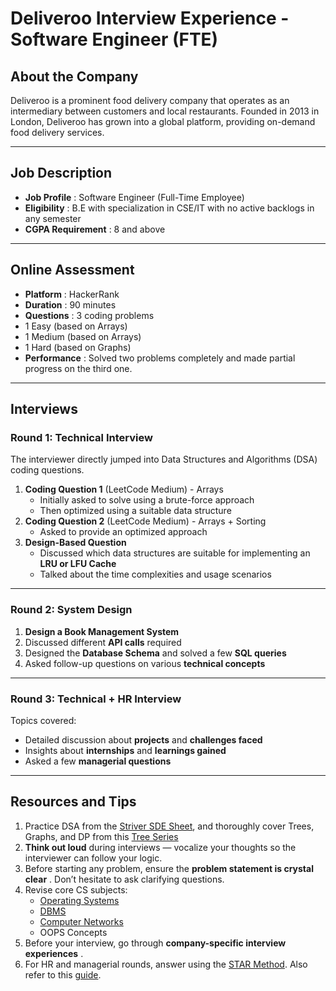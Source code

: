# Deliveroo Interview Experience - Software Engineer (FTE)

## About the Company

Deliveroo is a prominent food delivery company that operates as an intermediary between customers and local restaurants. Founded in 2013 in London, Deliveroo has grown into a global platform, providing on-demand food delivery services.

---

## Job Description

* **Job Profile** : Software Engineer (Full-Time Employee)
* **Eligibility** : B.E with specialization in CSE/IT with no active backlogs in any semester
* **CGPA Requirement** : 8 and above

---

## Online Assessment

* **Platform** : HackerRank
* **Duration** : 90 minutes
* **Questions** : 3 coding problems
* 1 Easy (based on Arrays)
* 1 Medium (based on Arrays)
* 1 Hard (based on Graphs)
* **Performance** : Solved two problems completely and made partial progress on the third one.

---

## Interviews

### Round 1: Technical Interview

The interviewer directly jumped into Data Structures and Algorithms (DSA) coding questions.

1. **Coding Question 1** (LeetCode Medium) - Arrays
   * Initially asked to solve using a brute-force approach
   * Then optimized using a suitable data structure
2. **Coding Question 2** (LeetCode Medium) - Arrays + Sorting
   * Asked to provide an optimized approach
3. **Design-Based Question**
   * Discussed which data structures are suitable for implementing an **LRU or LFU Cache**
   * Talked about the time complexities and usage scenarios

---

### Round 2: System Design

1. **Design a Book Management System**
2. Discussed different **API calls** required
3. Designed the **Database Schema** and solved a few **SQL queries**
4. Asked follow-up questions on various **technical concepts**

---

### Round 3: Technical + HR Interview

Topics covered:

* Detailed discussion about **projects** and **challenges faced**
* Insights about **internships** and **learnings gained**
* Asked a few **managerial questions**

---

## Resources and Tips

1. Practice DSA from the [Striver SDE Sheet](https://takeuforward.org/interviews/strivers-sde-sheet-top-coding-interview-problems/), and thoroughly cover Trees, Graphs, and DP from this [Tree Series](https://takeuforward.org/data-structure/strivers-tree-series-tree-data-structure/)
2. **Think out loud** during interviews — vocalize your thoughts so the interviewer can follow your logic.
3. Before starting any problem, ensure the  **problem statement is crystal clear** . Don’t hesitate to ask clarifying questions.
4. Revise core CS subjects:
   * [Operating Systems](https://youtu.be/3obEP8eLsCw?si=V7CNhjSHmQBrI4AG)
   * [DBMS](https://youtube.com/playlist?list=PLxCzCOWd7aiFAN6I8CuViBuCdJgiOkT2Y&si=FOcd_dMRY9TrNfyj)
   * [Computer Networks](https://www.geeksforgeeks.org/last-minute-notes-computer-network/)
   * OOPS Concepts
5. Before your interview, go through  **company-specific interview experiences** .
6. For HR and managerial rounds, answer using the [STAR Method](https://in.indeed.com/career-advice/interviewing/how-to-use-the-star-interview-response-technique). Also refer to this [guide](https://www.simplilearn.com/hr-interview-questions-answers-article).
